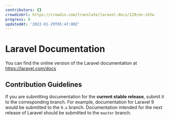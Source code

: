 ```yaml
---
contributors: {}
crowdinUrl: https://crowdin.com/translate/laravel-docs/129/en-zhtw
progress: 0
updatedAt: '2022-01-29T05:47:00Z'
---
```


# Laravel Documentation

You can find the online version of the Laravel documentation at <https://laravel.com/docs>

## Contribution Guidelines

If you are submitting documentation for the **current stable release**, submit it to the corresponding branch. For example, documentation for Laravel 9 would be submitted to the `9.x` branch. Documentation intended for the next release of Laravel should be submitted to the `master` branch.
